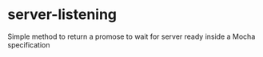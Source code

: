 # server-listening
Simple method to return a promose to wait for server ready inside a Mocha specification
